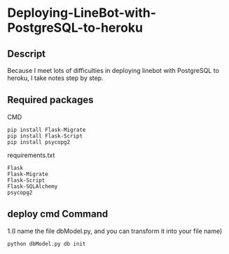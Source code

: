 Deploying-LineBot-with-PostgreSQL-to-heroku
==== 

Descript
-------
Because I meet lots of difficulties in deploying linebot with PostgreSQL to heroku, I take notes step by step.

Required packages
-------
CMD
```
pip install Flask-Migrate
pip install Flask-Script
pip install psycopg2
```
requirements.txt
```
Flask
Flask-Migrate
Flask-Script
Flask-SQLAlchemy
psycopg2
```
deploy cmd Command
-------
1.(I name the file dbModel.py, and you can transform it into your file name)
```
python dbModel.py db init
```






